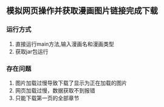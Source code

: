 ## 模拟网页操作并获取漫画图片链接完成下载

### 运行方式
1. 直接运行main方法,输入漫画名和漫画类型
2. 获取jar包运行


### 存在问题
1. 图片加载过慢导致下载了显示为正在加载的图片
2. 网页加载过慢，数据获取不到报错
3. 只能下载第一页的全部章节


